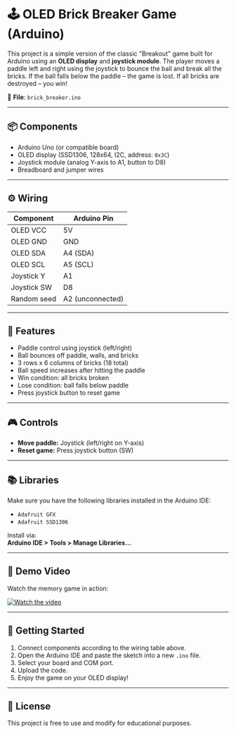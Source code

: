 # 🕹️ OLED Brick Breaker Game (Arduino)

This project is a simple version of the classic "Breakout" game built for Arduino using an **OLED display** and **joystick module**. The player moves a paddle left and right using the joystick to bounce the ball and break all the bricks. If the ball falls below the paddle – the game is lost. If all bricks are destroyed – you win!

📁 **File**: `brick_breaker.ino`

---

## 📦 Components

- Arduino Uno (or compatible board)
- OLED display (SSD1306, 128x64, I2C, address: `0x3C`)
- Joystick module (analog Y-axis to A1, button to D8)
- Breadboard and jumper wires

---

## ⚙️ Wiring

| Component     | Arduino Pin |
|---------------|-------------|
| OLED VCC      | 5V          |
| OLED GND      | GND         |
| OLED SDA      | A4 (SDA)    |
| OLED SCL      | A5 (SCL)    |
| Joystick Y    | A1          |
| Joystick SW   | D8          |
| Random seed   | A2 (unconnected) |

---

## 🧠 Features

- Paddle control using joystick (left/right)
- Ball bounces off paddle, walls, and bricks
- 3 rows x 6 columns of bricks (18 total)
- Ball speed increases after hitting the paddle
- Win condition: all bricks broken
- Lose condition: ball falls below paddle
- Press joystick button to reset game

---

## 🎮 Controls

- **Move paddle:** Joystick (left/right on Y-axis)
- **Reset game:** Press joystick button (SW)

---

## 📚 Libraries

Make sure you have the following libraries installed in the Arduino IDE:

- `Adafruit GFX`
- `Adafruit SSD1306`

Install via:  
**Arduino IDE > Tools > Manage Libraries...**

---

## 🎥 Demo Video

Watch the memory game in action:

[![Watch the video](https://img.youtube.com/vi/Pwg9WEZFZWk/0.jpg)](https://www.youtube.com/shorts/Pwg9WEZFZWk)

---

## 🚀 Getting Started

1. Connect components according to the wiring table above.
2. Open the Arduino IDE and paste the sketch into a new `.ino` file.
3. Select your board and COM port.
4. Upload the code.
5. Enjoy the game on your OLED display!

---

## 📝 License

This project is free to use and modify for educational purposes.
